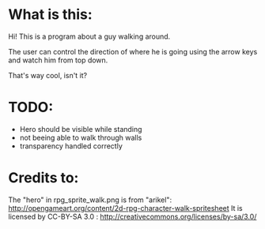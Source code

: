 What is this:
=============

Hi!
This is a program about a guy walking around.

The user can control the direction of where he is going using the arrow keys and watch him from top down.

That's way cool, isn't it?


TODO:
=====

* Hero should be visible while standing
* not beeing able to walk through walls
* transparency handled correctly


Credits to:
===========

The "hero" in rpg_sprite_walk.png is from "arikel":
http://opengameart.org/content/2d-rpg-character-walk-spritesheet
It is licensed by CC-BY-SA 3.0 :
http://creativecommons.org/licenses/by-sa/3.0/
